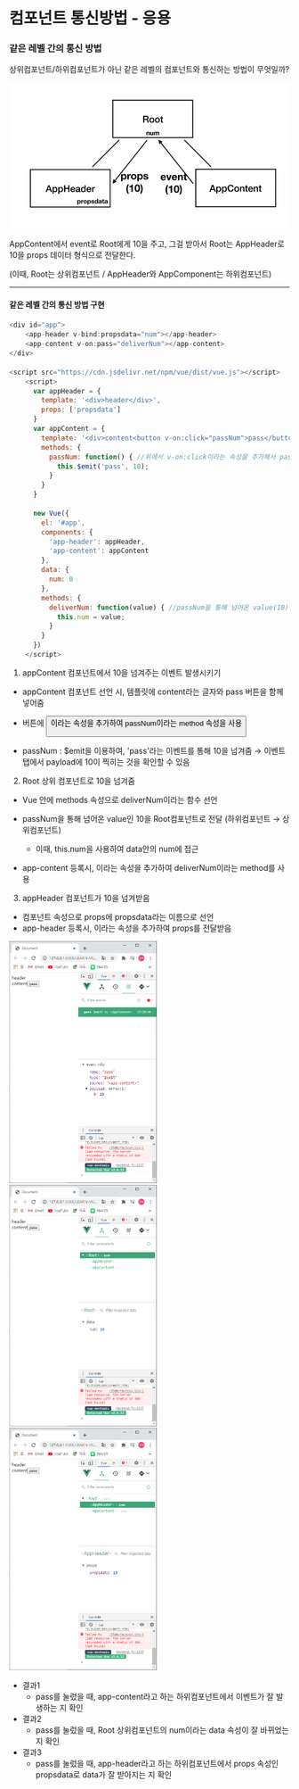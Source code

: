 # 컴포넌트 통신방법 - 응용

### 같은 레벨 간의 통신 방법

상위컴포넌트/하위컴포넌트가 아닌 같은 레벨의 컴포넌트와 통신하는 방법이 무엇일까?

<img src="./캡처15.PNG" alt="캡처15" style="zoom:67%;" />

AppContent에서 event로 Root에게 10을 주고, 그걸 받아서 Root는 AppHeader로 10을 props 데이터 형식으로 전달한다.

(이때, Root는 상위컴포넌트 / AppHeader와 AppComponent는 하위컴포넌트)



-----



#### 같은 레벨 간의 통신 방법 구현

```javascript
<div id="app">
    <app-header v-bind:propsdata="num"></app-header>
	<app-content v-on:pass="deliverNum"></app-content>
</div>

<script src="https://cdn.jsdelivr.net/npm/vue/dist/vue.js"></script>
    <script>
      var appHeader = {
        template: '<div>header</div>',
        props: ['propsdata']
      }
      var appContent = {
        template: '<div>content<button v-on:click="passNum">pass</button></div>', 
        methods: {
          passNum: function() { //위에서 v-on:click이라는 속성을 추가해서 passNum이라는 method로 전달할 수 있도록함
            this.$emit('pass', 10);
          }
        }
      }

      new Vue({
        el: '#app',
        components: {
          'app-header': appHeader,
          'app-content': appContent
        },
        data: { 
          num: 0
        },
        methods: {
          deliverNum: function(value) { //passNum을 통해 넘어온 value(10)을 상위컴포넌트인 Root 컴포넌트에 전달됨
            this.num = value;
          }
        }
      })
    </script>
```



1. appContent 컴포넌트에서 10을 넘겨주는 이벤트 발생시키기

+ appContent 컴포넌트 선언 시, 템플릿에 content라는 글자와 pass 버튼을 함께 넣어줌

+ 버튼에 <button v-on:click="passNum">이라는 속성을 추가하여 passNum이라는 method 속성을 사용

+ passNum : $emit을 이용하여, 'pass'라는 이벤트를 통해 10을 넘겨줌 → 이벤트 탭에서 payload에 10이 찍히는 것을 확인할 수 있음 

  

2. Root 상위 컴포넌트로 10을 넘겨줌

+ Vue 안에 methods 속성으로 deliverNum이라는 함수 선언

+ passNum을 통해 넘어온 value인 10을 Root컴포넌트로 전달 (하위컴포넌트 → 상위컴포넌트)

  + 이때, this.num을 사용하여 data안의 num에 접근

+ app-content 등록시, <app-content v-on:pass="deliverNum">이라는 속성을 추가하여 deliverNum이라는 method를 사용

  

3. appHeader 컴포넌트가 10을 넘겨받음

+ 컴포넌트 속성으로 props에 propsdata라는 이름으로 선언
+ app-header 등록시, <app-header v-bind:propsdata="num">이라는 속성을 추가하여 props를 전달받음

<img src="./캡처16.PNG" alt="캡처16" style="zoom: 50%;" /><img src="./캡처17.PNG" alt="캡처17" style="zoom: 50%;" /><img src="./캡처18.PNG" alt="캡처18" style="zoom: 50%;" />



+ 결과1
  + pass를 눌렀을 때, app-content라고 하는 하위컴포넌트에서 이벤트가 잘 발생하는 지 확인
+ 결과2
  + pass를 눌렀을 때, Root 상위컴포넌트의 num이라는 data 속성이 잘 바뀌었는 지 확인
+ 결과3
  + pass를 눌렀을 때, app-header라고 하는 하위컴포넌트에서 props 속성인 propsdata로 data가 잘 받아지는 지 확인